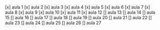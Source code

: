 [x] aula 1
[x] aula 2
[x] aula 3
[x] aula 4
[x] aula 5
[x] aula 6
[x] aula 7
[x] aula 8
[x] aula 9
[x] aula 10
[x] aula 11
[x] aula 12
[] aula 13
[] aula 14
[] aula 15
[] aula 16
[] aula 17
[] aula 18
[] aula 19
[] aula 20
[] aula 21
[] aula 22
[] aula 23
[] aula 24
[] aula 25
[] aula 26
[] aula 27